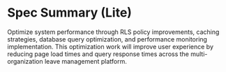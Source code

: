# Spec Summary (Lite)

Optimize system performance through RLS policy improvements, caching strategies, database query optimization, and performance monitoring implementation. This optimization work will improve user experience by reducing page load times and query response times across the multi-organization leave management platform.